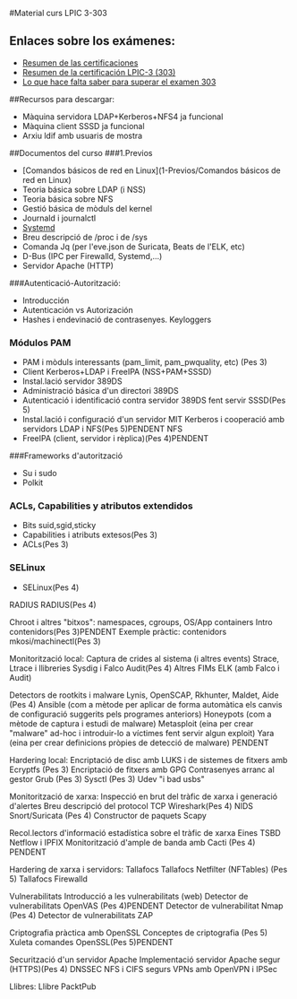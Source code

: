 #Material curs LPIC 3-303

## Enlaces sobre los exámenes:
- [Resumen de las certificaciones](http://www.lpi.org/our-certifications/summary-of-certifications)
- [Resumen de la certificación LPIC-3 (303)](https://www.lpi.org/our-certifications/lpic-3-303-overview)
- [Lo que hace falta saber para superar el examen 303](https://www.lpi.org/our-certifications/exam-303-objectives)

##Recursos para descargar:
- Màquina servidora LDAP+Kerberos+NFS4 ja funcional
- Màquina client SSSD ja funcional
- Arxiu ldif amb usuaris de mostra

##Documentos del curso
###1.Previos
- [Comandos básicos de red en Linux](1-Previos/Comandos básicos de red en Linux)
- Teoria básica sobre LDAP (i NSS)
- Teoria básica sobre NFS
- Gestió básica de mòduls del kernel
- Journald i journalctl
- [Systemd](1-Previos/Systemd)
- Breu descripció de /proc i de /sys
- Comanda Jq (per l'eve.json de Suricata, Beats de l'ELK, etc)
- D-Bus (IPC per Firewalld, Systemd,...)
- Servidor Apache (HTTP)


###Autenticació-Autorització:
- Introducción
- Autenticación vs Autorización
- Hashes i endevinació de contrasenyes. Keyloggers

### Módulos PAM
- PAM i mòduls interessants (pam_limit, pam_pwquality, etc) (Pes 3)
- Client Kerberos+LDAP i FreeIPA (NSS+PAM+SSSD)
- Instal.lació servidor 389DS
- Administració básica d'un directori 389DS
- Autenticació i identificació contra servidor 389DS fent servir SSSD(Pes 5)
- Instal.lació i configuració d'un servidor MIT Kerberos i cooperació amb servidors LDAP i NFS(Pes 5)PENDENT NFS
- FreeIPA (client, servidor i rèplica)(Pes 4)PENDENT

###Frameworks d'autorització
- Su i sudo
- Polkit

### ACLs, Capabilities y atributos extendidos
- Bits suid,sgid,sticky
- Capabilities i atributs extesos(Pes 3)
- ACLs(Pes 3)

### SELinux
- SELinux(Pes 4)

RADIUS
RADIUS(Pes 4)

Chroot i altres "bitxos": namespaces, cgroups, OS/App containers
Intro contenidors(Pes 3)PENDENT
Exemple pràctic: contenidors mkosi/machinectl(Pes 3)


Monitorització local:
Captura de crides al sistema (i altres events)
Strace, Ltrace i llibreries
Sysdig i Falco
Audit(Pes 4)
Altres FIMs
ELK (amb Falco i Audit)

Detectors de rootkits i malware
Lynis, OpenSCAP, Rkhunter, Maldet, Aide (Pes 4)
Ansible (com a mètode per aplicar de forma automàtica els canvis de configuració suggerits pels programes anteriors)
Honeypots (com a mètode de captura i estudi de malware)
Metasploit (eina per crear "malware" ad-hoc i introduir-lo a víctimes fent servir algun exploit)
Yara (eina per crear definicions pròpies de detecció de malware) PENDENT


Hardering local:
Encriptació de disc amb LUKS i de sistemes de fitxers amb Ecryptfs (Pes 3)
Encriptació de fitxers amb GPG
Contrasenyes arranc al gestor Grub (Pes 3)
Sysctl (Pes 3)
Udev "i bad usbs"


Monitorització de xarxa:
Inspecció en brut del tràfic de xarxa i generació d'alertes
Breu descripció del protocol TCP
Wireshark(Pes 4)
NIDS Snort/Suricata (Pes 4)
Constructor de paquets Scapy

Recol.lectors d'informació estadística sobre el tràfic de xarxa
Eines TSBD
Netflow i IPFIX
Monitorització d'ample de banda amb Cacti (Pes 4) PENDENT


Hardering de xarxa i servidors:
Tallafocs
Tallafocs Netfilter (NFTables) (Pes 5)
Tallafocs Firewalld

Vulnerabilitats
Introducció a les vulnerabilitats (web)
Detector de vulnerabilitats OpenVAS (Pes 4)PENDENT
Detector de vulnerabilitat Nmap (Pes 4)
Detector de vulnerabilitats ZAP

Criptografia pràctica amb OpenSSL
Conceptes de criptografia (Pes 5)
Xuleta comandes OpenSSL(Pes 5)PENDENT

Securització d'un servidor Apache
Implementació servidor Apache segur (HTTPS)(Pes 4)
DNSSEC
NFS i CIFS segurs
VPNs amb OpenVPN i IPSec


Llibres:
Llibre PacktPub